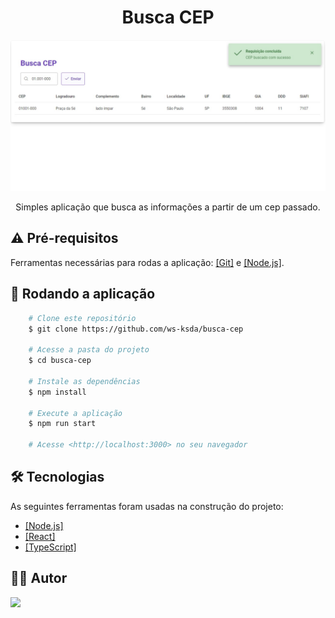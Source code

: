 <h1 align="center">Busca CEP</h1>

<div align="center">
    <img width="600px" src="public/tela-busca-cep.jpeg"/>
</div>

<p align="center">Simples aplicação que busca as informações a partir de um cep passado.</p>

<h2>⚠️ Pré-requisitos</h2>
<p>Ferramentas necessárias para rodas a aplicação: <a href="https://git-scm.com">[Git]</a> e <a href="https://nodejs.org/en/">[Node.js]</a>.</p>

<h2>🎲 Rodando a aplicação</h2>

```bash
    # Clone este repositório
    $ git clone https://github.com/ws-ksda/busca-cep

    # Acesse a pasta do projeto
    $ cd busca-cep
    
    # Instale as dependências
    $ npm install
    
    # Execute a aplicação
    $ npm run start

    # Acesse <http://localhost:3000> no seu navegador
```

<h2>🛠 Tecnologias</h2>
<p>
As seguintes ferramentas foram usadas na construção do projeto:

- <a href="https://nodejs.org/en/">[Node.js]</a>
- <a href="https://pt-br.reactjs.org/">[React]</a>
- <a href="https://www.typescriptlang.org/">[TypeScript]</a>

</p>

<h2>👨‍💻 Autor</h2>
<a href="https://github.com/ws-ksda">
    <kbd>
        <img src="https://github.com/ws-ksda.png" width="150">
    </kbd>
</a>